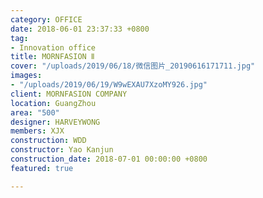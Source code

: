 ```yaml
---
category: OFFICE
date: 2018-06-01 23:37:33 +0800
tag:
- Innovation office
title: MORNFASION Ⅱ
cover: "/uploads/2019/06/18/微信图片_20190616171711.jpg"
images:
- "/uploads/2019/06/19/W9wEXAU7XzoMY926.jpg"
client: MORNFASION COMPANY
location: GuangZhou
area: "500"
designer: HARVEYWONG
members: XJX
construction: WDD
constructor: Yao Kanjun
construction_date: 2018-07-01 00:00:00 +0800
featured: true

---
```


